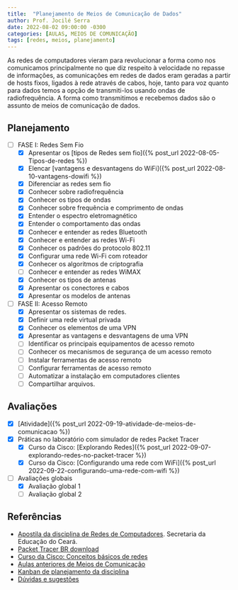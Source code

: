 ```yaml
---
title:  "Planejamento de Meios de Comunicação de Dados"
author: Prof. Jocilé Serra
date: 2022-08-02 09:00:00 -0300
categories: [AULAS, MEIOS DE COMUNICAÇÃO]
tags: [redes, meios, planejamento]
---
```

As redes de computadores vieram para revolucionar a forma como nos comunicamos principalmente no que diz respeito à velocidade no repasse de informações, as comunicações em redes de dados eram geradas a partir de hosts fixos, ligados à rede através de cabos, hoje, tanto para voz quanto para dados temos a opção de transmiti-los usando ondas de radiofrequência. A forma como transmitimos e recebemos dados são o assunto de meios de comunicação de dados.

## Planejamento

* [ ] FASE I: Redes Sem Fio
  * [x] Apresentar os [tipos de Redes sem fio]({% post_url 2022-08-05-Tipos-de-redes %})
  * [x] Elencar [vantagens e desvantagens do WiFi]({% post_url 2022-08-10-vantagens-dowifi %})
  * [x] Diferenciar as redes sem fio
  * [x] Conhecer sobre radiofrequência
  * [x] Conhecer os tipos de ondas
  * [x] Conhecer sobre frequência e comprimento de ondas
  * [x] Entender o espectro eletromagnético
  * [x] Entender o comportamento das ondas
  * [x] Conhecer e entender as redes Bluetooth
  * [x] Conhecer e entender as redes Wi-Fi
  * [x] Conhecer os padrões do protocolo 802.11
  * [x] Configurar uma rede Wi-Fi com roteador
  * [x] Conhecer os algoritmos de criptografia
  * [ ] Conhecer e entender as redes WiMAX
  * [x] Conhecer os tipos de antenas
  * [x] Apresentar os conectores e cabos
  * [x] Apresentar os modelos de antenas  
* [ ] FASE II: Acesso Remoto
  * [x] Apresentar os sistemas de redes.
  * [x] Definir uma rede virtual privada
  * [x] Conhecer os elementos de uma VPN
  * [x] Apresentar as vantagens e desvantagens de uma VPN
  * [ ] Identificar os principais equipamentos de acesso remoto
  * [ ] Conhecer os mecanismos de segurança de um acesso remoto
  * [ ] Instalar ferramentas de acesso remoto
  * [ ] Configurar ferramentas de acesso remoto
  * [ ] Automatizar a instalação em computadores clientes
  * [ ] Compartilhar arquivos.

## Avaliações

* [x] [Atividade]({% post_url 2022-09-19-atividade-de-meios-de-comunicacao %})
* [x] Práticas no laboratório com simulador de redes Packet Tracer
  * [x] Curso da Cisco: [Explorando Redes]({% post_url 2022-09-07-explorando-redes-no-packet-tracer %})
  * [x] Curso da Cisco: [Configurando uma rede com WiFi]({% post_url 2022-09-22-configurando-uma-rede-com-wifi %})
* [ ] Avaliações globais
  * [x] Avaliação global 1
  * [ ] Avaliação global 2

## Referências

* [Apostila da disciplina de Redes de Computadores](https://educacaoprofissional.seduc.ce.gov.br/images/material_didatico/redes_de_computadores/redes_de_computadores.pdf). Secretaria da Educação do Ceará.
* [Packet Tracer BR download](https://skillsforall.com/resources/lab-downloads?userLang=pt-BR)
* [Curso da Cisco: Conceitos básicos de redes](https://skillsforall.com/course/networking-basics?userLang=pt-BR)
* [Aulas anteriores de Meios de Comunicação](https://aulas.jocile.com/redes/meios-de-comunica%C3%A7%C3%A3o-de-dados)
* [Kanban de planejamento da disciplina](https://github.com/users/jocile/projects/9)
* [Dúvidas e sugestões](https://github.com/jocile/redes-de-computadores/discussions)
